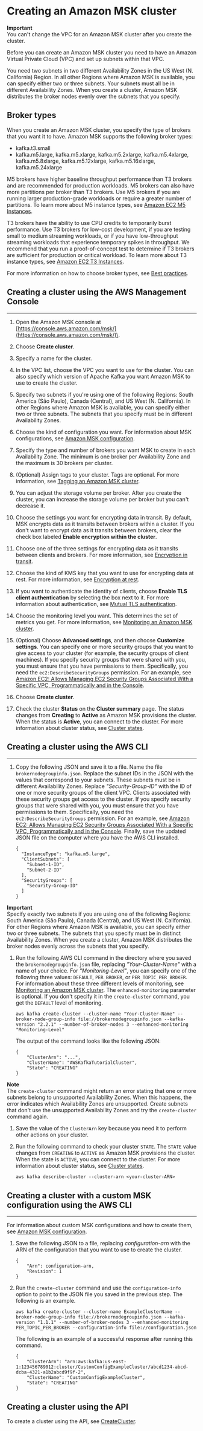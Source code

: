 # Creating an Amazon MSK cluster<a name="msk-create-cluster"></a>

**Important**  
You can't change the VPC for an Amazon MSK cluster after you create the cluster\.

Before you can create an Amazon MSK cluster you need to have an Amazon Virtual Private Cloud \(VPC\) and set up subnets within that VPC\.

You need two subnets in two different Availability Zones in the US West \(N\. California\) Region\. In all other Regions where Amazon MSK is available, you can specify either two or three subnets\. Your subnets must all be in different Availability Zones\. When you create a cluster, Amazon MSK distributes the broker nodes evenly over the subnets that you specify\.

## Broker types<a name="broker-instance-types"></a>

When you create an Amazon MSK cluster, you specify the type of brokers that you want it to have\. Amazon MSK supports the following broker types:
+ kafka\.t3\.small
+ kafka\.m5\.large, kafka\.m5\.xlarge, kafka\.m5\.2xlarge, kafka\.m5\.4xlarge, kafka\.m5\.8xlarge, kafka\.m5\.12xlarge, kafka\.m5\.16xlarge, kafka\.m5\.24xlarge

M5 brokers have higher baseline throughput performance than T3 brokers and are recommended for production workloads\. M5 brokers can also have more partitions per broker than T3 brokers\. Use M5 brokers if you are running larger production\-grade workloads or require a greater number of partitions\. To learn more about M5 instance types, see [Amazon EC2 M5 Instances](https://aws.amazon.com/ec2/instance-types/m5/)\.

T3 brokers have the ability to use CPU credits to temporarily burst performance\. Use T3 brokers for low\-cost development, if you are testing small to medium streaming workloads, or if you have low\-throughput streaming workloads that experience temporary spikes in throughput\. We recommend that you run a proof\-of\-concept test to determine if T3 brokers are sufficient for production or critical workload\. To learn more about T3 instance types, see [Amazon EC2 T3 Instances](https://aws.amazon.com/ec2/instance-types/t3/)\.

For more information on how to choose broker types, see [Best practices](bestpractices.md)\.

## Creating a cluster using the AWS Management Console<a name="create-cluster-console"></a>

****

1. Open the Amazon MSK console at [https://console.aws.amazon.com/msk/](https://console.aws.amazon.com/msk/)\.

1. Choose **Create cluster**\.

1. Specify a name for the cluster\. 

1. In the VPC list, choose the VPC you want to use for the cluster\. You can also specify which version of Apache Kafka you want Amazon MSK to use to create the cluster\.

1. Specify two subnets if you're using one of the following Regions: South America \(São Paulo\), Canada \(Central\), and US West \(N\. California\)\. In other Regions where Amazon MSK is available, you can specify either two or three subnets\. The subnets that you specify must be in different Availability Zones\. 

1. Choose the kind of configuration you want\. For information about MSK configurations, see [Amazon MSK configuration](msk-configuration.md)\.

1. Specify the type and number of brokers you want MSK to create in each Availability Zone\. The minimum is one broker per Availability Zone and the maximum is 30 brokers per cluster\.

1. \(Optional\) Assign tags to your cluster\. Tags are optional\. For more information, see [Tagging an Amazon MSK cluster](msk-tagging.md)\.

1. You can adjust the storage volume per broker\. After you create the cluster, you can increase the storage volume per broker but you can't decrease it\.

1. Choose the settings you want for encrypting data in transit\. By default, MSK encrypts data as it transits between brokers within a cluster\. If you don't want to encrypt data as it transits between brokers, clear the check box labeled **Enable encryption within the cluster**\.

1. Choose one of the three settings for encrypting data as it transits between clients and brokers\. For more information, see [Encryption in transit](msk-encryption.md#msk-encryption-in-transit)\.

1. Choose the kind of KMS key that you want to use for encrypting data at rest\. For more information, see [Encryption at rest](msk-encryption.md#msk-encryption-at-rest)\.

1. If you want to authenticate the identity of clients, choose **Enable TLS client authentication** by selecting the box next to it\. For more information about authentication, see [Mutual TLS authentication](msk-authentication.md)\.

1. Choose the monitoring level you want\. This determines the set of metrics you get\. For more information, see [Monitoring an Amazon MSK cluster](monitoring.md)\.

1. \(Optional\) Choose **Advanced settings**, and then choose **Customize settings**\. You can specify one or more security groups that you want to give access to your cluster \(for example, the security groups of client machines\)\. If you specify security groups that were shared with you, you must ensure that you have permissions to them\. Specifically, you need the `ec2:DescribeSecurityGroups` permission\. For an example, see [Amazon EC2: Allows Managing EC2 Security Groups Associated With a Specific VPC, Programmatically and in the Console](https://docs.aws.amazon.com/IAM/latest/UserGuide/reference_policies_examples_ec2_securitygroups-vpc.html)\.

1. Choose **Create cluster**\.

1. Check the cluster **Status** on the **Cluster summary** page\. The status changes from **Creating** to **Active** as Amazon MSK provisions the cluster\. When the status is **Active**, you can connect to the cluster\. For more information about cluster status, see [Cluster states](msk-cluster-states.md)\.

## Creating a cluster using the AWS CLI<a name="create-cluster-cli"></a>

****

1. Copy the following JSON and save it to a file\. Name the file `brokernodegroupinfo.json`\. Replace the subnet IDs in the JSON with the values that correspond to your subnets\. These subnets must be in different Availability Zones\. Replace *"Security\-Group\-ID"* with the ID of one or more security groups of the client VPC\. Clients associated with these security groups get access to the cluster\. If you specify security groups that were shared with you, you must ensure that you have permissions to them\. Specifically, you need the `ec2:DescribeSecurityGroups` permission\. For an example, see [Amazon EC2: Allows Managing EC2 Security Groups Associated With a Specific VPC, Programmatically and in the Console](https://docs.aws.amazon.com/IAM/latest/UserGuide/reference_policies_examples_ec2_securitygroups-vpc.html)\. Finally, save the updated JSON file on the computer where you have the AWS CLI installed\.

   ```
   {
     "InstanceType": "kafka.m5.large",
     "ClientSubnets": [
       "Subnet-1-ID",
       "Subnet-2-ID"
     ],
     "SecurityGroups": [
       "Security-Group-ID"
     ]
   }
   ```
**Important**  
Specify exactly two subnets if you are using one of the following Regions: South America \(São Paulo\), Canada \(Central\), and US West \(N\. California\)\. For other Regions where Amazon MSK is available, you can specify either two or three subnets\. The subnets that you specify must be in distinct Availability Zones\. When you create a cluster, Amazon MSK distributes the broker nodes evenly across the subnets that you specify\.

1. Run the following AWS CLI command in the directory where you saved the `brokernodegroupinfo.json` file, replacing *"Your\-Cluster\-Name"* with a name of your choice\. For *"Monitoring\-Level"*, you can specify one of the following three values: `DEFAULT`, `PER_BROKER`, or `PER_TOPIC_PER_BROKER`\. For information about these three different levels of monitoring, see [Monitoring an Amazon MSK cluster](monitoring.md)\. The `enhanced-monitoring` parameter is optional\. If you don't specify it in the `create-cluster` command, you get the `DEFAULT` level of monitoring\.

   ```
   aws kafka create-cluster --cluster-name "Your-Cluster-Name" --broker-node-group-info file://brokernodegroupinfo.json --kafka-version "2.2.1" --number-of-broker-nodes 3 --enhanced-monitoring "Monitoring-Level"
   ```

   The output of the command looks like the following JSON:

   ```
   {
       "ClusterArn": "...",
       "ClusterName": "AWSKafkaTutorialCluster",
       "State": "CREATING"
   }
   ```
**Note**  
The `create-cluster` command might return an error stating that one or more subnets belong to unsupported Availability Zones\. When this happens, the error indicates which Availability Zones are unsupported\. Create subnets that don't use the unsupported Availability Zones and try the `create-cluster` command again\.

1. Save the value of the `ClusterArn` key because you need it to perform other actions on your cluster\.

1. Run the following command to check your cluster `STATE`\. The `STATE` value changes from `CREATING` to `ACTIVE` as Amazon MSK provisions the cluster\. When the state is `ACTIVE`, you can connect to the cluster\. For more information about cluster status, see [Cluster states](msk-cluster-states.md)\.

   ```
   aws kafka describe-cluster --cluster-arn <your-cluster-ARN>
   ```

## Creating a cluster with a custom MSK configuration using the AWS CLI<a name="create-cluster-cli-custom-config"></a>

****

For information about custom MSK configurations and how to create them, see [Amazon MSK configuration](msk-configuration.md)\.

1. Save the following JSON to a file, replacing *configuration\-arn* with the ARN of the configuration that you want to use to create the cluster\.

   ```
   {
       "Arn": configuration-arn,
       "Revision": 1
   }
   ```

1. Run the `create-cluster` command and use the `configuration-info` option to point to the JSON file you saved in the previous step\. The following is an example\.

   ```
   aws kafka create-cluster --cluster-name ExampleClusterName --broker-node-group-info file://brokernodegroupinfo.json --kafka-version "1.1.1" --number-of-broker-nodes 3 --enhanced-monitoring PER_TOPIC_PER_BROKER --configuration-info file://configuration.json
   ```

   The following is an example of a successful response after running this command\.

   ```
   {
       "ClusterArn": "arn:aws:kafka:us-east-1:123456789012:cluster/CustomConfigExampleCluster/abcd1234-abcd-dcba-4321-a1b2abcd9f9f-2",
       "ClusterName": "CustomConfigExampleCluster",
       "State": "CREATING"
   }
   ```

## Creating a cluster using the API<a name="create-cluster-api"></a>

To create a cluster using the API, see [CreateCluster](https://docs.aws.amazon.com//msk/1.0/apireference/clusters.html#CreateCluster)\.